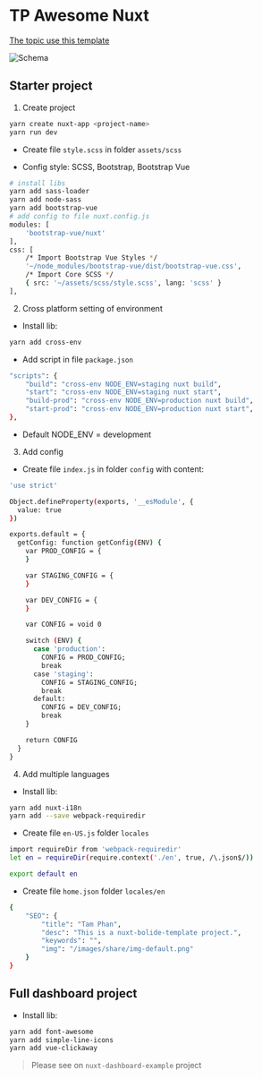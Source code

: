 # TP Awesome Nuxt

[The topic use this template](https://github.com/coreui/coreui-free-vue-admin-template)

![Schema](https://nuxtjs.org/nuxt-schema.svg)

## Starter project

1. Create project

```bash
yarn create nuxt-app <project-name>
yarn run dev
```

- Create file `style.scss` in folder `assets/scss`

- Config style: SCSS, Bootstrap, Bootstrap Vue

```bash
# install libs
yarn add sass-loader
yarn add node-sass
yarn add bootstrap-vue
# add config to file nuxt.config.js
modules: [
    'bootstrap-vue/nuxt'
],
css: [
    /* Import Bootstrap Vue Styles */
    '~/node_modules/bootstrap-vue/dist/bootstrap-vue.css',
    /* Import Core SCSS */
    { src: '~/assets/scss/style.scss', lang: 'scss' }
],
```

2. Cross platform setting of environment

- Install lib:

```bash
yarn add cross-env
```

- Add script in file `package.json`

```bash
"scripts": {
    "build": "cross-env NODE_ENV=staging nuxt build",
    "start": "cross-env NODE_ENV=staging nuxt start",
    "build-prod": "cross-env NODE_ENV=production nuxt build",
    "start-prod": "cross-env NODE_ENV=production nuxt start",
},
```

- Default NODE_ENV = development

3. Add config

- Create file `index.js` in folder `config` with content:

```bash
'use strict'

Object.defineProperty(exports, '__esModule', {
  value: true
})

exports.default = {
  getConfig: function getConfig(ENV) {
    var PROD_CONFIG = {
    }

    var STAGING_CONFIG = {
    }

    var DEV_CONFIG = {
    }

    var CONFIG = void 0

    switch (ENV) {
      case 'production':
        CONFIG = PROD_CONFIG;
        break
      case 'staging':
        CONFIG = STAGING_CONFIG;
        break
      default:
        CONFIG = DEV_CONFIG;
        break
    }

    return CONFIG
  }
}

```

4. Add multiple languages

- Install lib:

```bash
yarn add nuxt-i18n
yarn add --save webpack-requiredir
```

- Create file `en-US.js` folder `locales`

```bash
import requireDir from 'webpack-requiredir'
let en = requireDir(require.context('./en', true, /\.json$/))

export default en
```

- Create file `home.json` folder `locales/en`

```bash
{
    "SEO": {
        "title": "Tam Phan",
        "desc": "This is a nuxt-bolide-template project.",
        "keywords": "",
        "img": "/images/share/img-default.png"
    }
}
```

## Full dashboard project

- Install lib:

```bash
yarn add font-awesome
yarn add simple-line-icons
yarn add vue-clickaway
```

> Please see on `nuxt-dashboard-example` project